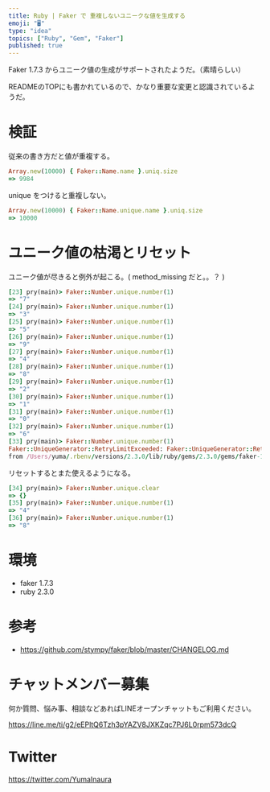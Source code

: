 ```yaml
---
title: Ruby | Faker で 重複しないユニークな値を生成する
emoji: "🖥"
type: "idea"
topics: ["Ruby", "Gem", "Faker"]
published: true
---
```


Faker 1.7.3  からユニーク値の生成がサポートされたようだ。（素晴らしい）

READMEのTOPにも書かれているので、かなり重要な変更と認識されているようだ。

# 検証

従来の書き方だと値が重複する。

```rb
Array.new(10000) { Faker::Name.name }.uniq.size
=> 9984
```

unique をつけると重複しない。

```rb
Array.new(10000) { Faker::Name.unique.name }.uniq.size
=> 10000
```

# ユニーク値の枯渇とリセット

ユニーク値が尽きると例外が起こる。( method_missing だと。。？ )

```rb
[23] pry(main)> Faker::Number.unique.number(1)
=> "7"
[24] pry(main)> Faker::Number.unique.number(1)
=> "3"
[25] pry(main)> Faker::Number.unique.number(1)
=> "5"
[26] pry(main)> Faker::Number.unique.number(1)
=> "9"
[27] pry(main)> Faker::Number.unique.number(1)
=> "4"
[28] pry(main)> Faker::Number.unique.number(1)
=> "8"
[29] pry(main)> Faker::Number.unique.number(1)
=> "2"
[30] pry(main)> Faker::Number.unique.number(1)
=> "1"
[31] pry(main)> Faker::Number.unique.number(1)
=> "0"
[32] pry(main)> Faker::Number.unique.number(1)
=> "6"
[33] pry(main)> Faker::Number.unique.number(1)
Faker::UniqueGenerator::RetryLimitExceeded: Faker::UniqueGenerator::RetryLimitExceeded
from /Users/yuma/.rbenv/versions/2.3.0/lib/ruby/gems/2.3.0/gems/faker-1.7.3/lib/helpers/unique_generator.rb:19:in `method_missing'
```

リセットするとまた使えるようになる。

```rb
[34] pry(main)> Faker::Number.unique.clear
=> {}
[35] pry(main)> Faker::Number.unique.number(1)
=> "4"
[36] pry(main)> Faker::Number.unique.number(1)
=> "8"
```

# 環境

- faker 1.7.3
- ruby 2.3.0

# 参考

- https://github.com/stympy/faker/blob/master/CHANGELOG.md








<!-- Update From Qiita API -->

# チャットメンバー募集


何か質問、悩み事、相談などあればLINEオープンチャットもご利用ください。

https://line.me/ti/g2/eEPltQ6Tzh3pYAZV8JXKZqc7PJ6L0rpm573dcQ





# Twitter


https://twitter.com/YumaInaura


<!-- Update From Qiita API -->


